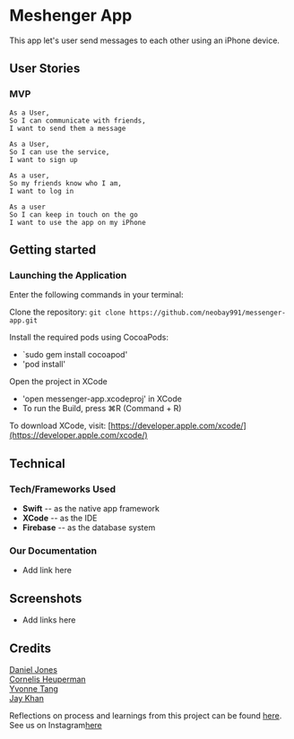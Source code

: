 # Meshenger App

This app let's user send messages to each other using an iPhone device.

## User Stories  

### MVP
```
As a User,
So I can communicate with friends,
I want to send them a message
```
```
As a User,
So I can use the service,
I want to sign up
```
```
As a user,
So my friends know who I am,
I want to log in
```
```
As a user
So I can keep in touch on the go
I want to use the app on my iPhone
```

## Getting started

### Launching the Application
Enter the following commands in your terminal:

Clone the repository:
`git clone https://github.com/neobay991/messenger-app.git`

Install the required pods using CocoaPods:
- `sudo gem install cocoapod'
- 'pod install'

Open the project in XCode
- 'open messenger-app.xcodeproj' in XCode
- To run the Build, press ⌘R (Command + R)

To download XCode, visit: [https://developer.apple.com/xcode/](https://developer.apple.com/xcode/)

## Technical

### Tech/Frameworks Used
- **Swift** -- as the native app framework  
- **XCode** -- as the IDE
- **Firebase** -- as the database system   

### Our Documentation
- Add link here

## Screenshots
- Add links here

## Credits

[Daniel Jones](https://github.com/danieljonesdmj)  
[Cornelis Heuperman](https://github.com/heuperman)  
[Yvonne Tang](https://github.com/YvCodeHong)  
[Jay Khan](https://github.com/neobay991) 

Reflections on process and learnings from this project can be found [here](https://hackmd.io/fV_wckE8Qw-rCujGyccgBQ?both).
See us on Instagram[here](https://www.instagram.com/meshenger_coder/)
